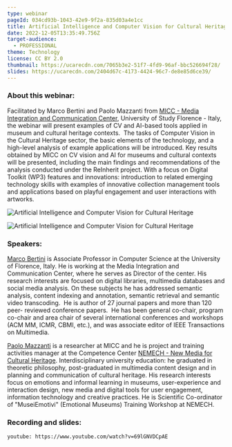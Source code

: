 ```yaml
---
type: webinar
pageId: 034cd93b-1043-42e9-9f2a-835d03a4e1cc
title: Artificial Intelligence and Computer Vision for Cultural Heritage
date: 2022-12-05T13:35:49.756Z
target-audience:
  - PROFESSIONAL
theme: Technology
license: CC BY 2.0
thumbnail: https://ucarecdn.com/7065b3e2-51f7-4fd9-96af-bbc526694f28/
slides: https://ucarecdn.com/2404d67c-4173-4424-96c7-de8e85d6ce39/
---
```

### About this webinar:

Facilitated by Marco Bertini and Paolo Mazzanti from [MICC - Media Integration and Communication Center](https://www.micc.unifi.it), University of Study Florence - Italy, the webinar will present examples of CV and AI-based tools applied in museum and cultural heritage contexts.  The tasks of Computer Vision in the Cultural Heritage sector, the basic elements of the technology, and a high-level analysis of example applications will be introduced. Key results obtained by MICC on CV vision and AI for museums and cultural contexts will be presented, including the main findings and recommendations of the analysis conducted under the ReInherit project. With a focus on Digital Toolkit (WP3) features and innovations: introduction to related emerging technology skills with examples of innovative collection management tools and applications based on playful engagement and user interactions with artworks.

![Artificial Intelligence and Computer Vision for Cultural Heritage](https://ucarecdn.com/e3516e43-b307-4afe-82b3-43424ae8f467/ "Artificial Intelligence and Computer Vision for Cultural Heritage")

![Artificial Intelligence and Computer Vision for Cultural Heritage](https://ucarecdn.com/398e8bbd-50a7-485a-af73-ccf5b8aa8058/ "Artificial Intelligence and Computer Vision for Cultural Heritage")

### Speakers:

[Marco Bertini](https://www.micc.unifi.it/people/marco-bertini/) is Associate Professor in Computer Science at the University of Florence, Italy. He is working at the Media Integration and Communication Center, where he serves as Director of the center. His research interests are focused on digital libraries, multimedia databases and social media analysis. On these subjects he has addressed semantic analysis, content indexing and annotation, semantic retrieval and semantic video transcoding.  He is author of 27 journal papers and more than 120 peer- reviewed conference papers.  He has been general co-chair, program co-chair and area chair of several international conferences and workshops (ACM MM, ICMR, CBMI, etc.), and was associate editor of IEEE Transactions on Multimedia. 

[Paolo Mazzanti](https://www.micc.unifi.it/people/paolo-mazzanti/) is a researcher at MICC and he is project and training activities manager at the Competence Center [NEMECH - New Media for Cultural Heritage](http://nemech.unifi.it). Interdisciplinary university education: he graduated in theoretic philosophy, post-graduated in multimedia content design and in planning and communication of cultural heritage. His research interests focus on emotions and informal learning in museums, user-experience and interaction design, new media and digital tools for user engagement, information technology and creative practices. He is Scientific Co-ordinator of "MuseiEmotivi" (Emotional Museums) Training Workshop at NEMECH.

### R﻿ecording and slides:

`youtube: https://www.youtube.com/watch?v=69lGNVDCpAE`